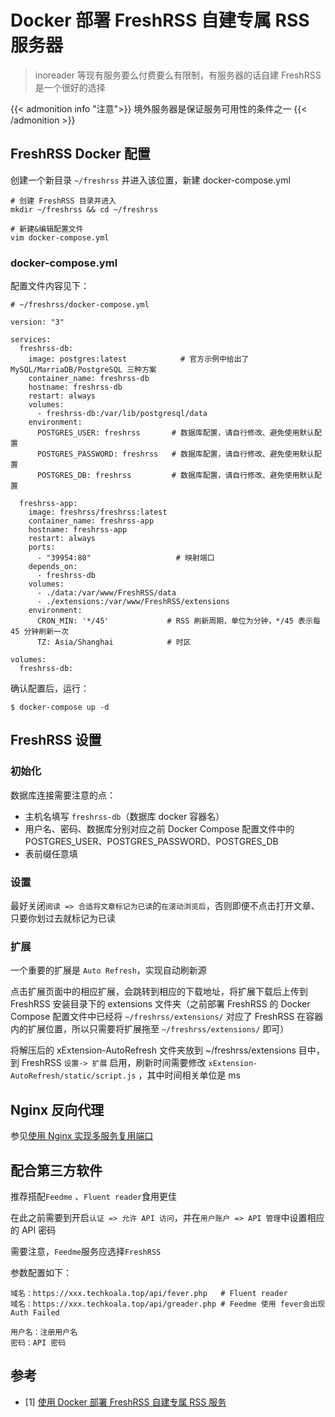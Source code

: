 # Docker 部署 FreshRSS 自建专属 RSS 服务器 


> inoreader 等现有服务要么付费要么有限制，有服务器的话自建 FreshRSS 是一个很好的选择

<!--more-->

{{< admonition info "注意">}}
境外服务器是保证服务可用性的条件之一
{{< /admonition >}}

## FreshRSS Docker 配置

创建一个新目录 `~/freshrss` 并进入该位置，新建 docker-compose.yml

```
# 创建 FreshRSS 目录并进入
mkdir ~/freshrss && cd ~/freshrss

# 新建&编辑配置文件
vim docker-compose.yml
```

### docker-compose.yml

配置文件内容见下：

```
# ~/freshrss/docker-compose.yml

version: "3"

services:
  freshrss-db:
    image: postgres:latest            # 官方示例中给出了 MySQL/MarriaDB/PostgreSQL 三种方案
    container_name: freshrss-db
    hostname: freshrss-db
    restart: always
    volumes:
      - freshrss-db:/var/lib/postgresql/data
    environment:
      POSTGRES_USER: freshrss       # 数据库配置，请自行修改、避免使用默认配置
      POSTGRES_PASSWORD: freshrss   # 数据库配置，请自行修改、避免使用默认配置
      POSTGRES_DB: freshrss         # 数据库配置，请自行修改、避免使用默认配置

  freshrss-app:
    image: freshrss/freshrss:latest
    container_name: freshrss-app
    hostname: freshrss-app
    restart: always
    ports:
      - "39954:80"                   # 映射端口
    depends_on:
      - freshrss-db
    volumes:
      - ./data:/var/www/FreshRSS/data
      - ./extensions:/var/www/FreshRSS/extensions
    environment:
      CRON_MIN: '*/45'             # RSS 刷新周期，单位为分钟，*/45 表示每 45 分钟刷新一次
      TZ: Asia/Shanghai            # 时区

volumes:
  freshrss-db:
```

确认配置后，运行：

```shell
$ docker-compose up -d
```

## FreshRSS 设置

### 初始化

数据库连接需要注意的点：

- 主机名填写 `freshrss-db`（数据库 docker 容器名）
- 用户名、密码、数据库分别对应之前 Docker Compose 配置文件中的 POSTGRES_USER、POSTGRES_PASSWORD、POSTGRES_DB
- 表前缀任意填

### 设置

最好关闭`阅读 => 合适将文章标记为已读`的`在滚动浏览后`，否则即便不点击打开文章、只要你划过去就标记为已读

### 扩展

一个重要的扩展是 `Auto Refresh`，实现自动刷新源

点击扩展页面中的相应扩展，会跳转到相应的下载地址，将扩展下载后上传到 FreshRSS 安装目录下的 extensions 文件夹（之前部署 FreshRSS 的 Docker Compose 配置文件中已经将 `~/freshrss/extensions/` 对应了 FreshRSS 在容器内的扩展位置，所以只需要将扩展拖至 `~/freshrss/extensions/` 即可）

将解压后的 xExtension-AutoRefresh 文件夹放到 ~/freshrss/extensions 目中，到 FreshRSS `设置-> 扩展` 启用，刷新时间需要修改 `xExtension-AutoRefresh/static/script.js` ，其中时间相关单位是 ms

## Nginx 反向代理

参见[使用 Nginx 实现多服务复用端口](/nginx_port_reuse/)

## 配合第三方软件

推荐搭配`Feedme` 、`Fluent reader`食用更佳

在此之前需要到开启`认证 => 允许 API 访问`，并在`用户账户 => API 管理`中设置相应的 API 密码

需要注意，`Feedme`服务应选择`FreshRSS`

参数配置如下：

```
域名：https://xxx.techkoala.top/api/fever.php   # Fluent reader
域名：https://xxx.techkoala.top/api/greader.php # Feedme 使用 fever会出现 Auth Failed

用户名：注册用户名
密码：API 密码
```

## 参考

- [1] [使用 Docker 部署 FreshRSS 自建专属 RSS 服务](https://blog.ichr.me/post/docker-freshrss-setup/)

